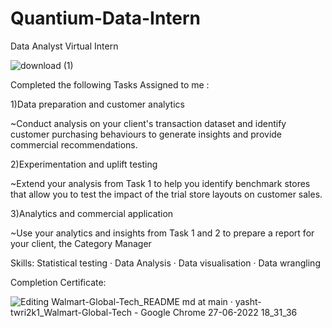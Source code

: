# Quantium-Data-Intern
Data Analyst Virtual Intern

![download (1)](https://user-images.githubusercontent.com/84243553/175947113-243f08f4-b2e4-42d6-bc65-fd018d03529c.png)

Completed the following Tasks Assigned to me :
 

1)Data preparation and customer analytics

~Conduct analysis on your client's transaction dataset and identify customer purchasing behaviours to generate insights and provide commercial recommendations.

2)Experimentation and uplift testing

~Extend your analysis from Task 1 to help you identify benchmark stores that allow you to test the impact of the trial store layouts on customer sales.

3)Analytics and commercial application

~Use your analytics and insights from Task 1 and 2 to prepare a report for your client, the Category Manager 
  

Skills: Statistical testing · Data Analysis · Data visualisation · Data wrangling


Completion Certificate:


![Editing Walmart-Global-Tech_README md at main · yasht-twri2k1_Walmart-Global-Tech - Google Chrome 27-06-2022 18_31_36](https://user-images.githubusercontent.com/84243553/175947986-4b04e81b-f7a2-495b-969a-1dd5b0def049.png)
